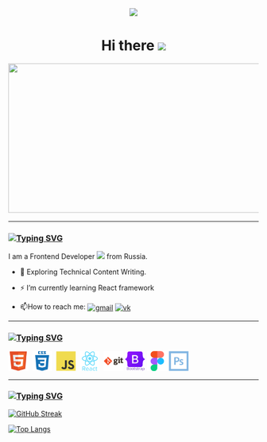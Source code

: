 <div id="header" align="center">
  <img src="https://media.giphy.com/media/HwBlFQZFcAoUcPHZdX/giphy.gif" width="100"/>
  <h1>
    Hi there
    <img src="https://media.giphy.com/media/hvRJCLFzcasrR4ia7z/giphy.gif" width="30px"/>
  </h1>
</div>

<div align="center">  
<!--   <img src="https://media.giphy.com/media/dWesBcTLavkZuG35MI/giphy.gif" width="600" height="300"/> -->
  <img src="https://media.giphy.com/media/L8K62iTDkzGX6/giphy.gif" width="600" height="300"/>
</div>

---

### [![Typing SVG](https://readme-typing-svg.herokuapp.com?font=Fira+Code&pause=1000&color=70A4FC&width=435&lines=About+me)](https://git.io/typing-svg)
I am a Frontend Developer <img src="https://media.giphy.com/media/5aYfJYohCSeYgtVlUj/giphy.gif" width="30"> from Russia.

- :seedling: Exploring Technical Content Writing.

- :zap: I’m currently learning React framework

- :mailbox:How to reach me: [<img src='https://img.icons8.com/color/344/gmail--v1.png' align="center" alt='gmail' height='40'>](alexdubovtsev.it@gmail.com) [<img src='https://img.icons8.com/color/344/vk-circled--v5.png' align="center" alt='vk' height='40'>](https://vk.com/id160722833) 

---

### [![Typing SVG](https://readme-typing-svg.herokuapp.com?font=Fira+Code&pause=1000&color=BE91F2&width=435&lines=%F0%9F%9B%A0%EF%B8%8F+Languages+and+Tools)](https://git.io/typing-svg)
<div>
  <img src="https://github.com/devicons/devicon/blob/master/icons/html5/html5-original.svg" title="HTML5" alt="HTML" width="40" height="40"/>&nbsp;
  <img src="https://github.com/devicons/devicon/blob/master/icons/css3/css3-plain-wordmark.svg"  title="CSS3" alt="CSS" width="40" height="40"/>&nbsp;
  <img src="https://github.com/devicons/devicon/blob/master/icons/javascript/javascript-original.svg" title="JavaScript" alt="JavaScript" width="40" height="40"/>&nbsp;
  <img src="https://github.com/devicons/devicon/blob/master/icons/react/react-original-wordmark.svg" title="React" alt="React" width="40" height="40"/>&nbsp;
  <img src="https://github.com/devicons/devicon/blob/master/icons/git/git-original-wordmark.svg" title="Git" **alt="Git" width="40" height="40"/>
  <img src="https://github.com/devicons/devicon/blob/master/icons/bootstrap/bootstrap-original-wordmark.svg" title="Git" **alt="Git" width="40" height="40"/>
  <img src="https://github.com/devicons/devicon/blob/master/icons/figma/figma-original.svg" title="Git" **alt="Git" width="40" height="40"/>
  <img src="https://github.com/devicons/devicon/blob/master/icons/photoshop/photoshop-line.svg" title="Git" **alt="Git" width="40" height="40"/>
</div>

---

### [![Typing SVG](https://readme-typing-svg.herokuapp.com?font=Fira+Code&pause=1000&color=C6538C&width=435&lines=%F0%9F%94%A5+My+Stats+%3A)](https://git.io/typing-svg)

[![GitHub Streak](http://github-readme-streak-stats.herokuapp.com?user=alexdubovtsev&theme=tokyonight&date_format=j%20M%5B%20Y%5D&ring=4F5D95)](https://git.io/streak-stats)

[![Top Langs](https://github-readme-stats.vercel.app/api/top-langs/?username=alexdubovtsev&layout=compact&theme=tokyonight)](https://github.com/anuraghazra/github-readme-stats)


